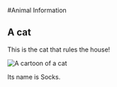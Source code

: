 #Animal Information

## A cat

This is the cat that rules the house!

![A cartoon of a cat](../cat.png)

Its name is Socks.
